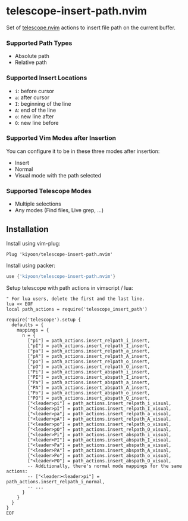 # telescope-insert-path.nvim

Set of [telescope.nvim](https://github.com/nvim-telescope/telescope.nvim) actions to insert file path on the current buffer.

### Supported Path Types
- Absolute path
- Relative path

### Supported Insert Locations
- `i`: before cursor
- `a`: after cursor
- `I`: beginning of the line
- `A`: end of the line
- `o`: new line after
- `O`: new line before

### Supported Vim Modes after Insertion
You can configure it to be in these three modes after insertion:

- Insert
- Normal
- Visual mode with the path selected

### Supported Telescope Modes
- Multiple selections
- Any modes (Find files, Live grep, ...)

## Installation

Install using vim-plug:
```vim
Plug 'kiyoon/telescope-insert-path.nvim'
```

Install using packer:
```lua
use {'kiyoon/telescope-insert-path.nvim'}
```

Setup telescope with path actions in vimscript / lua:
```vim
" For lua users, delete the first and the last line.
lua << EOF
local path_actions = require('telescope_insert_path')

require('telescope').setup {
  defaults = {
    mappings = {
      n = {
        ["pi"] = path_actions.insert_relpath_i_insert,
        ["pI"] = path_actions.insert_relpath_I_insert,
        ["pa"] = path_actions.insert_relpath_a_insert,
        ["pA"] = path_actions.insert_relpath_A_insert,
        ["po"] = path_actions.insert_relpath_o_insert,
        ["pO"] = path_actions.insert_relpath_O_insert,
        ["Pi"] = path_actions.insert_abspath_i_insert,
        ["PI"] = path_actions.insert_abspath_I_insert,
        ["Pa"] = path_actions.insert_abspath_a_insert,
        ["PA"] = path_actions.insert_abspath_A_insert,
        ["Po"] = path_actions.insert_abspath_o_insert,
        ["PO"] = path_actions.insert_abspath_O_insert,
        ["<leader>pi"] = path_actions.insert_relpath_i_visual,
        ["<leader>pI"] = path_actions.insert_relpath_I_visual,
        ["<leader>pa"] = path_actions.insert_relpath_a_visual,
        ["<leader>pA"] = path_actions.insert_relpath_A_visual,
        ["<leader>po"] = path_actions.insert_relpath_o_visual,
        ["<leader>pO"] = path_actions.insert_relpath_O_visual,
        ["<leader>Pi"] = path_actions.insert_abspath_i_visual,
        ["<leader>PI"] = path_actions.insert_abspath_I_visual,
        ["<leader>Pa"] = path_actions.insert_abspath_a_visual,
        ["<leader>PA"] = path_actions.insert_abspath_A_visual,
        ["<leader>Po"] = path_actions.insert_abspath_o_visual,
        ["<leader>PO"] = path_actions.insert_abspath_O_visual,
        -- Additionally, there's normal mode mappings for the same actions:
        -- ["<leader><leader>pi"] = path_actions.insert_relpath_i_normal,
        -- ...
      }
    }
  }
}
EOF
```
